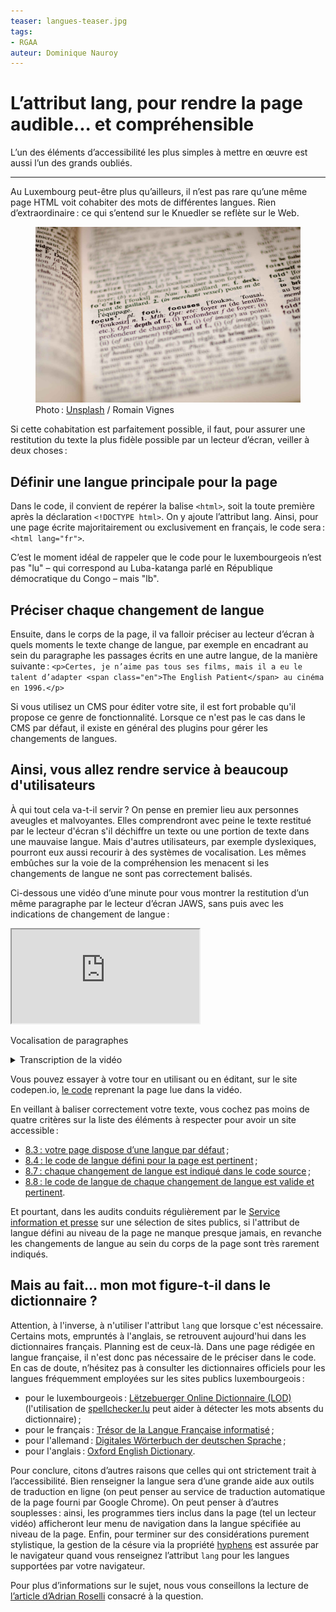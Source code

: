```yaml
---
teaser: langues-teaser.jpg
tags:
- RGAA
auteur: Dominique Nauroy
---
```

<hgroup>
	<h1>L’attribut lang, pour rendre la page audible... et compréhensible</h1>
	<p>L’un des éléments d’accessibilité les plus simples à mettre en œuvre est aussi l’un des grands oubliés.</p>
</hgroup>
<hr>
<div class="intro">
    <p>Au Luxembourg peut-être plus qu’ailleurs, il n’est pas rare qu’une même page HTML voit cohabiter des mots de différentes langues. Rien d’extraordinaire&#8239;: ce qui s’entend sur le Knuedler se reflète sur le Web.</p>
</div>
<figure role="group" aria-label="Photo: Unsplash / Romain Vignes" class="pic">
    <img src="img/langues.jpg" alt="Photo d'une page de dictionnaire anglais-français ouverte sur le mot focus">
    <figcaption>Photo&#8239;: <a href="https://unsplash.com/fr/photos/ywqa9IZB-dU">Unsplash</a> / Romain Vignes</figcaption>
</figure>
<p>Si cette cohabitation est parfaitement possible, il faut, pour assurer une restitution du texte la plus fidèle possible par un lecteur d’écran, veiller à deux choses&#8239;:</p>
<h2>Définir une langue principale pour la page</h2>
<p>Dans le code, il convient de repérer la balise <code>&lt;html&gt;</code>, soit la toute première après la déclaration <code>&lt;!DOCTYPE html&gt;</code>. On y ajoute l’attribut lang. Ainsi, pour une page écrite majoritairement ou exclusivement en français, le code sera&#8239;: <code>&lt;html lang="fr"&gt;</code>.</p>
<p>C’est le moment idéal de rappeler que le code pour le luxembourgeois n’est pas "lu" – qui correspond au <span lang="lu">Luba-katanga</span> parlé en République démocratique du Congo – mais "lb".</p>
<h2>Préciser chaque changement de langue</h2>
<p>Ensuite, dans le corps de la page, il va falloir préciser au lecteur d’écran à quels moments le texte change de langue, par exemple en encadrant au sein du paragraphe les passages écrits en une autre langue, de la manière suivante&#8239;: <code>&lt;p&gt;Certes, je n’aime pas tous ses films, mais il a eu le talent d’adapter &lt;span class="en"&gt;The English Patient&lt;/span&gt; au cinéma en 1996.&lt;/p&gt;</code></p>
<p>Si vous utilisez un CMS pour éditer votre site, il est fort probable qu'il propose ce genre de fonctionnalité. Lorsque ce n'est pas le cas dans le CMS par défaut, il existe en général des <span lang="en">plugins</span> pour gérer les changements de langues.</p>
<h2>Ainsi, vous allez rendre service à beaucoup d'utilisateurs</h2>
<p>À qui tout cela va-t-il servir&#8239;? On pense en premier lieu aux personnes aveugles et malvoyantes. Elles comprendront avec peine le texte restitué par le lecteur d'écran s'il déchiffre un texte ou une portion de texte dans une mauvaise langue. Mais d'autres utilisateurs, par exemple dyslexiques, pourront eux aussi recourir à des systèmes de vocalisation. Les mêmes embûches sur la voie de la compréhension les menacent si les changements de langue ne sont pas correctement balisés.</p>
<p>Ci-dessous une vidéo d’une minute pour vous montrer la restitution d’un même paragraphe par le lecteur d’écran JAWS, sans puis avec les indications de changement de langue&#8239;:</p>
<div class="video-parent-container">
    <div class="video-container">
        <iframe src="https://www.youtube.com/embed/6SEKfe__fyk" title="Prise en compte des indications de changement de langue par un lecteur d'écran" allow="accelerometer; autoplay; clipboard-write; encrypted-media; gyroscope; picture-in-picture; web-share" allowfullscreen></iframe>
    </div>
    <p class="video-desc">Vocalisation de paragraphes</p>
</div>
<details>
    <summary>
        Transcription de la vidéo
    </summary>
    <h3>Sans indication de changement de langue dans le code</h3>
    <p><em>[Le texte suivant est lu avec une voix française]</em></p>
    <p>De toute façon, dit Juliette, c’est ça ou une joint-venture. Je lui conseille de veiller aux lanceurs d’alerte. Elle referme Night flight, fixe son regard sur la photo des Twin Towers et elle évacue : non mais what's going on dear ? Antoine n’est plus whistleblower. De toute façon qui viendra fouiner sur un Health Data Hub ? Je m’insurge : la sécurité, c’est pas un nice to have, c’est un must have. Elle ignore, préfère partir en chantant Once there were two knights and maidens. They'd walk together. Out in the gardens. In all kinds of weather.</p>
    <h3><span lang="en">[heading level one]</span> Avec indication de changement de langue dans le code</h3>
    <p><em>[Le texte suivant est lu en majoritairement avec une voix française, mais chaque expression anglaise est lue avec une voix anglaise]</em></p>
    <p>De toute façon, dit Juliette, c’est ça ou une <span lang="en">joint-venture</span>. Je lui conseille de veiller aux lanceurs d’alerte. Elle referme <span lang="en">Night flight</span>, fixe son regard sur la photo des <span lang="en">Twin Towers</span> et elle évacue : non mais <span lang="en">what's going on dear?</span> Antoine n’est plus <span lang="en">whistleblower</span>. De toute façon qui viendra fouiner sur un <span lang="en">Health Data Hub?</span> Je m’insurge : la sécurité, c’est pas un <span lang="en">nice to have</span>, c’est un <span lang="en">must have</span>. Elle ignore, préfère partir en chantant <span lang="en">Once there were two knights and maidens. They'd walk together. Out in the gardens. In all kinds of weather.</span></p>
</details>
<p>Vous pouvez essayer à votre tour en utilisant ou en éditant, sur le site codepen.io, <a href="https://codepen.io/dnauroy/pen/vYvVPdO">le code</a> reprenant la page lue dans la vidéo.</p>

<p>En veillant à baliser correctement votre texte, vous cochez pas moins de quatre critères sur la liste des éléments à respecter pour avoir un site accessible&#8239;: </p>
<ul>
    <li><a href="../rgaa4.1.2/criteres.html#crit-8-3">8.3&#8239;: votre page dispose d’une langue par défaut</a>&#8239;;</li>
    <li><a href="../rgaa4.1.2/criteres.html#crit-8-4">8.4&#8239;: le code de langue défini pour la page est pertinent</a>&#8239;;</li>
    <li><a href="../rgaa4.1.2/criteres.html#crit-8-7">8.7&#8239;: chaque changement de langue est indiqué dans le code source</a>&#8239;;</li>
    <li><a href="../rgaa4.1.2/criteres.html#crit-8-8">8.8&#8239;: le code de langue de chaque changement de langue est valide et pertinent</a>.</li>
</ul>

<p>Et pourtant, dans les audits conduits régulièrement par le <a href="https://sip.gouvernement.lu/fr.html">Service information et presse</a> sur une sélection de sites publics, si l'attribut de langue défini au niveau de la page ne manque presque jamais, en revanche les changements de langue au sein du corps de la page sont très rarement indiqués.</p>

<h2>Mais au fait... mon mot figure-t-il dans le dictionnaire ?</h2>

<p>Attention, à l'inverse, à n'utiliser l'attribut <code>lang</code> que lorsque c'est nécessaire. Certains mots, empruntés à l'anglais, se retrouvent aujourd'hui dans les dictionnaires français. Planning est de ceux-là. Dans une page rédigée en langue française, il n'est donc pas nécessaire de le préciser dans le code. En cas de doute, n’hésitez pas à consulter les dictionnaires officiels pour les langues fréquemment employées sur les sites publics luxembourgeois&#8239;:</p>

<ul>
    <li>pour le luxembourgeois&#8239;: <a href="https://lod.lu/" lang="lb">Lëtzebuerger Online Dictionnaire (LOD)</a> (l'utilisation de <a href="https://spellchecker.lu/">spellchecker.lu</a> peut aider à détecter les mots absents du dictionnaire)&#8239;;</li>
    <li>pour le français&#8239;: <a href="http://atilf.atilf.fr/tlfi.htm">Trésor de la Langue Française informatisé</a>&#8239;;</li>
    <li>pour l'allemand&#8239;: <a href="https://www.dwds.de/" lang="de">Digitales Wörterbuch der deutschen Sprache</a>&#8239;;</li>
    <li>pour l'anglais&#8239;: <a href="https://www.oed.com/" lang="en">Oxford English Dictionary</a>.</li>
</ul>

<p>Pour conclure, citons d’autres raisons que celles qui ont strictement trait à l’accessibilité. Bien renseigner la langue sera d’une grande aide aux outils de traduction en ligne (on peut penser au service de traduction automatique de la page fourni par Google Chrome). On peut penser à d’autres souplesses&#8239;: ainsi, les programmes tiers inclus dans la page (tel un lecteur vidéo) afficheront leur menu de navigation dans la langue spécifiée au niveau de la page. Enfin, pour terminer sur des considérations purement stylistique, la gestion de la césure via la propriété <a href="https://developer.mozilla.org/en-US/docs/Web/CSS/hyphens">hyphens</a> est assurée par le navigateur quand vous renseignez l’attribut <code>lang</code> pour les langues supportées par votre navigateur.</p>

<p>Pour plus d’informations sur le sujet, nous vous conseillons la lecture de <a href="https://adrianroselli.com/2015/01/on-use-of-lang-attribute.html">l’article d’Adrian Roselli</a> consacré à la question.</p>